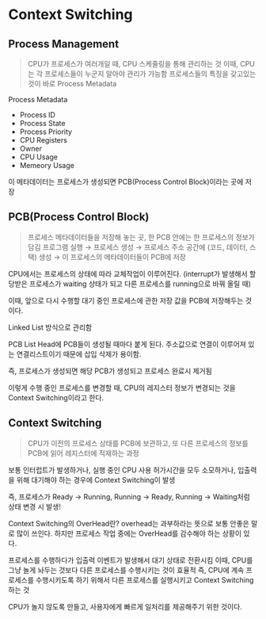 # Context Switching

## Process Management

> CPU가 프로세스가 여러개일 때, CPU 스케줄링을 통해 관리하는 것
> 이때, CPU는 각 프로세스들이 누군지 알아야 관리가 가능함
> 프로세스들의 특징을 갖고있는 것이 바로 Process Metadata

Process Metadata
- Process ID
- Process State
- Process Priority
- CPU Registers
- Owner
- CPU Usage
- Memeory Usage

이 메타데이터는 프로세스가 생성되면 PCB(Process Control Block)이라는 곳에 저장

## PCB(Process Control Block)

> 프로세스 메타데이터들을 저장해 놓는 곳, 한 PCB 안에는 한 프로세스의 정보가 담김
> 프로그램 실행 → 프로세스 생성 → 프로세스 주소 공간에 (코드, 데이터, 스택) 생성 → 이 프로세스의 메타데이터들이 PCB에 저장

CPU에서는 프로세스의 상태에 따라 교체작업이 이루어진다. (interrupt가 발생해서 할당받은 프로세스가 waiting 상태가 되고 다른 프로세스를 running으로 바꿔 올릴 때)

이때, 앞으로 다시 수행할 대기 중인 프로세스에 관한 저장 값을 PCB에 저장해두는 것이다.

Linked List 방식으로 관리함

PCB List Head에 PCB들이 생성될 때마다 붙게 된다. 주소값으로 연결이 이루어져 있는 연결리스트이기 때문에 삽입 삭제가 용이함.

즉, 프로세스가 생성되면 해당 PCB가 생성되고 프로세스 완료시 제거됨

이렇게 수행 중인 프로세스를 변경할 때, CPU의 레지스터 정보가 변경되는 것을 Context Switching이라고 한다.

## Context Switching

> CPU가 이전의 프로세스 상태를 PCB에 보관하고, 또 다른 프로세스의 정보를 PCB에 읽어 레지스터에 적재하는 과정

보통 인터럽트가 발생하거나, 실행 중인 CPU 사용 허가시간을 모두 소모하거나, 입출력을 위해 대기해야 하는 경우에 Context Switching이 발생

즉, 프로세스가 Ready → Running, Running → Ready, Running → Waiting처럼 상태 변경 시 발생!

Context Switching의 OverHead란? 
overhead는 과부하라는 뜻으로 보통 안좋은 말로 많이 쓰인다.
하지만 프로세스 작업 중에는 OverHead를 감수해야 하는 상황이 있다.

프로세스를 수행하다가 입출력 이벤트가 발생해서 대기 상태로 전환시킴
이때, CPU를 그냥 놀게 놔두는 것보다 다른 프로세스를 수행시키는 것이 효율적
즉, CPU에 계속 프로세스를 수행시키도록 하기 위해서 다른 프로세스를 실행시키고 Context Switching 하는 것

CPU가 놀지 않도록 만들고, 사용자에게 빠르게 일처리를 제공해주기 위한 것이다.